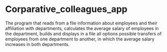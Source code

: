 # Corparative_colleagues_app

The program that reads from a file information about employees and their affiliation with departments,
calculates the average salary of employees in the department, builds and displays in a file all options possible
transfers of employees from one department to another, in which the average salary increases in both departments.
